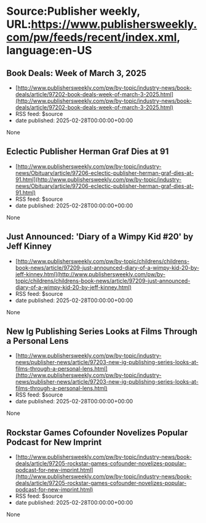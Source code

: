 # Source:Publisher weekly, URL:https://www.publishersweekly.com/pw/feeds/recent/index.xml, language:en-US

## Book Deals: Week of March 3, 2025
 - [http://www.publishersweekly.com/pw/by-topic/industry-news/book-deals/article/97202-book-deals-week-of-march-3-2025.html](http://www.publishersweekly.com/pw/by-topic/industry-news/book-deals/article/97202-book-deals-week-of-march-3-2025.html)
 - RSS feed: $source
 - date published: 2025-02-28T00:00:00+00:00

None

## Eclectic Publisher Herman Graf Dies at 91
 - [http://www.publishersweekly.com/pw/by-topic/industry-news/Obituary/article/97206-eclectic-publisher-herman-graf-dies-at-91.html](http://www.publishersweekly.com/pw/by-topic/industry-news/Obituary/article/97206-eclectic-publisher-herman-graf-dies-at-91.html)
 - RSS feed: $source
 - date published: 2025-02-28T00:00:00+00:00

None

## Just Announced: 'Diary of a Wimpy Kid #20' by Jeff Kinney
 - [http://www.publishersweekly.com/pw/by-topic/childrens/childrens-book-news/article/97209-just-announced-diary-of-a-wimpy-kid-20-by-jeff-kinney.html](http://www.publishersweekly.com/pw/by-topic/childrens/childrens-book-news/article/97209-just-announced-diary-of-a-wimpy-kid-20-by-jeff-kinney.html)
 - RSS feed: $source
 - date published: 2025-02-28T00:00:00+00:00

None

## New Ig Publishing Series Looks at Films Through a Personal Lens
 - [http://www.publishersweekly.com/pw/by-topic/industry-news/publisher-news/article/97203-new-ig-publishing-series-looks-at-films-through-a-personal-lens.html](http://www.publishersweekly.com/pw/by-topic/industry-news/publisher-news/article/97203-new-ig-publishing-series-looks-at-films-through-a-personal-lens.html)
 - RSS feed: $source
 - date published: 2025-02-28T00:00:00+00:00

None

## Rockstar Games Cofounder Novelizes Popular Podcast for New Imprint
 - [http://www.publishersweekly.com/pw/by-topic/industry-news/book-deals/article/97205-rockstar-games-cofounder-novelizes-popular-podcast-for-new-imprint.html](http://www.publishersweekly.com/pw/by-topic/industry-news/book-deals/article/97205-rockstar-games-cofounder-novelizes-popular-podcast-for-new-imprint.html)
 - RSS feed: $source
 - date published: 2025-02-28T00:00:00+00:00

None


